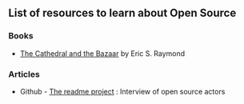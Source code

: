 ## List of resources to learn about Open Source

### Books

- [The Cathedral and the Bazaar](http://www.catb.org/~esr/writings/cathedral-bazaar/cathedral-bazaar/index.html#catbmain) by Eric S. Raymond

### Articles

- Github - [The readme project](https://github.com/readme/) : Interview of open source actors
